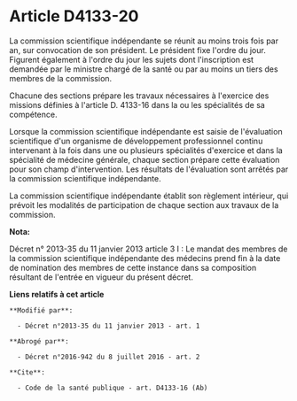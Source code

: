 # Article D4133-20

La commission scientifique indépendante se réunit au moins trois fois par an, sur convocation de son président. Le président
fixe l'ordre du jour. Figurent également à l'ordre du jour les sujets dont l'inscription est demandée par le ministre chargé
de la santé ou par au moins un tiers des membres de la commission. 

Chacune des sections prépare les travaux nécessaires à l'exercice des missions définies à l'article D. 4133-16 dans la ou les
spécialités de sa compétence. 

Lorsque la commission scientifique indépendante est saisie de l'évaluation scientifique d'un organisme de développement
professionnel continu intervenant à la fois dans une ou plusieurs spécialités d'exercice et dans la spécialité de médecine
générale, chaque section prépare cette évaluation pour son champ d'intervention. Les résultats de l'évaluation sont arrêtés
par la commission scientifique indépendante. 

La commission scientifique indépendante établit son règlement intérieur, qui prévoit les modalités de participation de chaque
section aux travaux de la commission.

**Nota:**

Décret n° 2013-35 du 11 janvier 2013 article 3 I : Le mandat des membres de la commission scientifique indépendante des
médecins prend fin à la date de nomination des membres de cette instance dans sa composition résultant de l'entrée en vigueur
du présent décret.

**Liens relatifs à cet article**

	**Modifié par**:

	  - Décret n°2013-35 du 11 janvier 2013 - art. 1

	**Abrogé par**:

	  - Décret n°2016-942 du 8 juillet 2016 - art. 2

	**Cite**:

	  - Code de la santé publique - art. D4133-16 (Ab)
